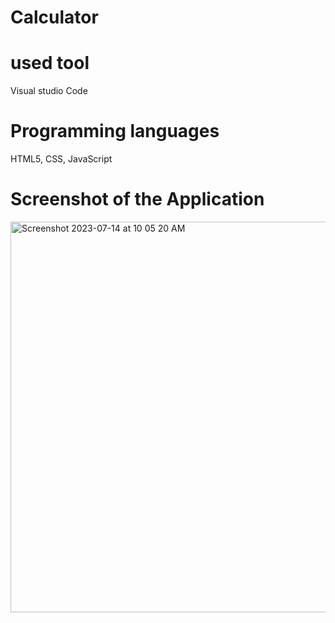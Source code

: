 # Calculator

# used tool 
Visual studio Code

# Programming languages
HTML5, CSS, JavaScript

# Screenshot of the Application
<img width="625" alt="Screenshot 2023-07-14 at 10 05 20 AM" src="https://github.com/ArpitaGon/Calculator/assets/108892284/7be6d1bf-49e9-4199-8451-f7484a6b9f24">
